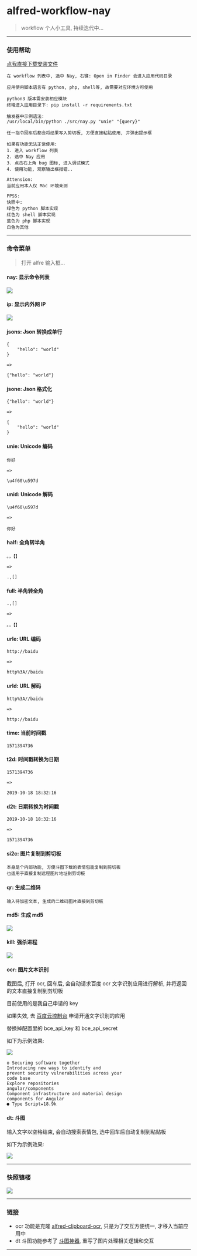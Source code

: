 # alfred-workflow-nay

> workflow 个人小工具, 持续迭代中...

---

### 使用帮助

[点我直接下载安装文件](./Nay.alfredworkflow)

```
在 workflow 列表中, 选中 Nay, 右键: Open in Finder 会进入应用代码目录

应用使用脚本语言有 python, php, shell等, 故需要对应环境方可使用

python3 版本需安装相应模块
终端进入应用目录下: pip install -r requirements.txt

触发器中示例语法:
/usr/local/bin/python ./src/nay.py "unie" "{query}"

任一指令回车后都会将结果写入剪切板, 方便直接粘贴使用, 并弹出提示框

如果有功能无法正常使用:
1. 进入 workflow 列表
2. 选中 Nay 应用
3. 点击右上角 bug 图标, 进入调试模式
4. 使用功能, 观察输出框报错..

Attension:
当前应用本人仅 Mac 环境亲测

PPSS:
快照中:
绿色为 python 脚本实现
红色为 shell 脚本实现
蓝色为 php 脚本实现
白色为其他

```

---

### 命令菜单

> 打开 alfre 输入框...

#### nay: 显示命令列表
![](./assets/nay.png)

#### ip: 显示内外网 IP
![](./assets/ip.png)

#### jsons: Json 转换成单行

```
{
    "hello": "world"
}

=>

{"hello": "world"}
```

#### jsone: Json 格式化

```
{"hello": "world"}

=>

{
    "hello": "world"
}
```


#### unie: Unicode 编码

```
你好

=>

\u4f60\u597d
```

#### unid: Unicode 解码

```
\u4f60\u597d

=>

你好
```

#### half: 全角转半角

```
。，【】

=>

.,[]
```

#### full: 半角转全角

```
.,[]

=>

。，【】
```

#### urle: URL 编码

```
http://baidu

=>

http%3A//baidu
```

#### urld: URL 解码

```
http%3A//baidu

=>

http://baidu
```

#### time: 当前时间戳

```
1571394736
```

#### t2d: 时间戳转换为日期

```
1571394736

=>

2019-10-18 18:32:16
```

#### d2t: 日期转换为时间戳

```
2019-10-18 18:32:16

=>

1571394736
```


#### si2c: 图片复制到剪切板

```
本身是个内部功能, 方便斗图下载的表情包能复制到剪切板
也适用于直接复制远程图片地址到剪切板
```

#### qr: 生成二维码
```
输入待加密文本, 生成的二维码图片直接到剪切板
```
#### md5: 生成 md5
![](./assets/md5.png)


#### kill: 强杀进程
![](./assets/kill.png)

#### ocr: 图片文本识别

截图后, 打开 ocr, 回车后, 会自动请求百度 ocr 文字识别应用进行解析, 并将返回的文本直接复制到剪切板

目前使用的是我自己申请的 key

如果失效, 去 [百度云控制台](https://console.bce.baidu.com/ai/#/ai/ocr/overview/index) 申请开通文字识别的应用

替换掉配置里的 bce_api_key 和 bce_api_secret

如下为示例效果:

![](./assets/ocr.png)
```
o Securing software together
Introducing new ways to identify and
prevent security vulnerabilities across your
code base
Explore repositories
angular/components
Component infrastructure and material design
components for Angular
● Type Script★18.9k
```

#### dt: 斗图


输入文字以空格结束, 会自动搜索表情包, 选中回车后自动复制到粘贴板

如下为示例效果:

![](./assets/dt.png)

---

### 快照镇楼

![](./assets/workflow.png)

---

### 链接

- ocr 功能是克隆 [alfred-clipboard-ocr](https://github.com/oott123/alfred-clipboard-ocr), 只是为了交互方便统一, 才移入当前应用中
- dt 斗图功能参考了 [斗图神器](https://github.com/KilluaChen/Dou-figure-alfred-workflow), 重写了图片处理相关逻辑和交互

---
